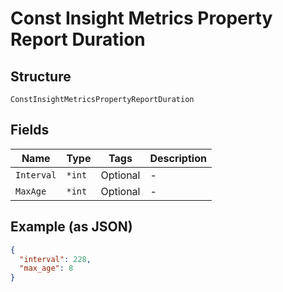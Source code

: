 
# Const Insight Metrics Property Report Duration

## Structure

`ConstInsightMetricsPropertyReportDuration`

## Fields

| Name | Type | Tags | Description |
|  --- | --- | --- | --- |
| `Interval` | `*int` | Optional | - |
| `MaxAge` | `*int` | Optional | - |

## Example (as JSON)

```json
{
  "interval": 228,
  "max_age": 8
}
```

